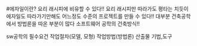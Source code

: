 #에자일이란?
요리 래시피에 비유할 수 있다!! 요리 래시피만 따라가도 평타는 치듯이 에자일도 따라가기만해도
어느정도 수준의 프로젝트를 만들 수 있다!!
대부분 건축공학에서 방법론을 따온 부분이 많다
소프트웨어 공학의 건축방식!!

sw공학의 필수요건
작업절차(모델, 모형)
작업방법(방법론)
산출물
기법,도구

